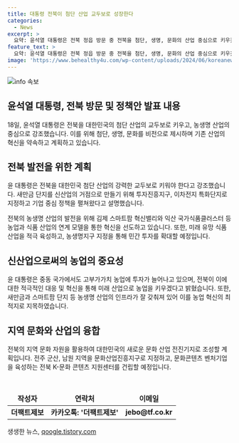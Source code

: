```yaml
---
title: 대통령 전북이 첨단 산업 교두보로 성장한다
categories:
  - News
excerpt: >
  요약: 윤석열 대통령은 전북 정읍 방문 중 전북을 첨단, 생명, 문화의 산업 중심으로 키우겠다고 강조했다. 새로운 농업과 미래 산업으로의 전북의 역할을 강조하며, 첨단 산업과 생명 경제에 대한 투자, 스마트팜과 국가식품클러스터 조성, 문화산업진흥지구 지정 등을 약속했다. 지방특별법 개정과 재정 지원 등을 통해 전북의 발전을 적극 지원할 것이라 밝혔다.
feature_text: >
  요약: 윤석열 대통령은 전북 정읍 방문 중 전북을 첨단, 생명, 문화의 산업 중심으로 키우겠다고 강조했다. 새로운 농업과 미래 산업으로의 전북의 역할을 강조하며, 첨단 산업과 생명 경제에 대한 투자, 스마트팜과 국가식품클러스터 조성, 문화산업진흥지구 지정 등을 약속했다. 지방특별법 개정과 재정 지원 등을 통해 전북의 발전을 적극 지원할 것이라 밝혔다.
image: 'https://www.behealthy4u.com/wp-content/uploads/2024/06/koreanews.jpg'
---
```


<p><img src="https://www.behealthy4u.com/wp-content/uploads/2024/06/koreanews.jpg" alt="info 속보" /></p>

<h2 data-ke-size="size26">윤석열 대통령, 전북 방문 및 정책안 발표 내용</h2>

<p data-ke-size="size16">18일, 윤석열 대통령은 전북을 대한민국의 첨단 산업의 교두보로 키우고, 농생명 산업의 중심으로 강조했습니다. 이를 위해 첨단, 생명, 문화를 비전으로 제시하며 기존 산업의 혁신을 약속하고 계획하고 있습니다.</p>

<h2 data-ke-size="size26">전북 발전을 위한 계획</h2>

<p data-ke-size="size16">윤 대통령은 전북을 대한민국 첨단 산업의 강력한 교두보로 키워야 한다고 강조했습니다. 새만금 단지를 신산업의 거점으로 만들기 위해 투자진흥지구, 이차전지 특화단지로 지정하고 기업 중심 정책을 펼쳐왔다고 설명했습니다.</p>

<p data-ke-size="size16">전북의 농생명 산업의 발전을 위해 김제 스마트팜 혁신밸리와 익산 국가식품클러스터 등 농업과 식품 산업의 연계 모델을 통한 혁신을 선도하고 있습니다. 또한, 미래 유망 식품 산업을 적극 육성하고, 농생명지구 지정을 통해 민간 투자를 확대할 예정입니다.</p>

<h2 data-ke-size="size26">신산업으로써의 농업의 중요성</h2>

<p data-ke-size="size16">윤 대통령은 중동 국가에서도 고부가가치 농업에 투자가 늘어나고 있으며, 전북이 이에 대한 적극적인 대응 및 혁신을 통해 미래 산업으로 농업을 키우겠다고 밝혔습니다. 또한, 새만금과 스마트팜 단지 등 농생명 산업의 인프라가 잘 갖춰져 있어 이를 농업 혁신의 최적지로 지목하였습니다.</p>

<h2 data-ke-size="size26">지역 문화와 산업의 융합</h2>

<p data-ke-size="size16">전북의 지역 문화 자원을 활용하여 대한민국의 새로운 문화 산업 전진기지로 조성할 계획입니다. 전주 군산, 남원 지역을 문화산업진흥지구로 지정하고, 문화콘텐츠 벤처기업을 육성하는 전북 K-문화 콘텐츠 지원센터를 건립할 예정입니다.</p>

<p data-ke-size="size16">&nbsp;</p>

<table>
    <thead>
        <tr>
            <td style="text-align: center; height: 17px;"><b>작성자</b></td>
            <td style="text-align: center; height: 17px;"><b>연락처</b></td>
            <td style="text-align: center; height: 17px;"><b>이메일</b></td>
        </tr>
    </thead>
    <tbody>
        <tr>
            <td style="text-align: center; height: 17px;"><b>더팩트제보</b></td>
            <td style="text-align: center; height: 17px;"><b>카카오톡: '더팩트제보'</b></td>
            <td style="text-align: center; height: 17px;"><b>jebo@tf.co.kr</b></td>
        </tr>
    </tbody>
</table>
생생한 뉴스, <a href="https://qoogle.tistory.com" rel="dofollow">qoogle.tistory.com</a>



